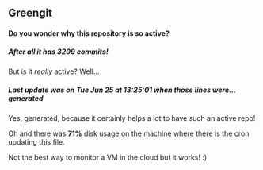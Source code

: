 ## Greengit

#### Do you wonder why this repository is so active?

##### After all it has 3209 commits!

But is it *really* active? Well...

##### Last update was on Tue Jun 25 at 13:25:01 when those lines were... generated

Yes, generated, because it certainly helps a lot to have such an active repo!

Oh and there was **71%** disk usage on the machine
where there is the cron updating this file.

Not the best way to monitor a VM in the cloud but it works! :)
